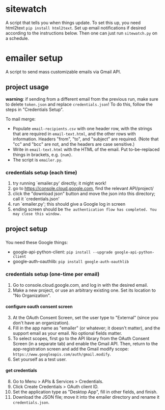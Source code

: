 # sitewatch

A script that tells you when things update. To set this up, you need html2text `pip install html2text`.
Set up email notifications if desired according to the instructions below.
Then one can just run `sitewatch.py` on a schedule.

# emailer setup

A script to send mass customizable emails via Gmail API.

## project usage

**warning**: if sending from a different email from the previous run, make sure to delete `token.json` and replace `credentials.json`! To do this, follow the steps in "Credentials Setup".

To mail merge:
- Populate `email-recipients.csv` with one header row, with the strings that are required in `email-text.html`, and the other rows with information. Headers "from", "to", and "subject" are required. (Note that "cc" and "bcc" are not, and the headers are case sensitive.)
- Write in `email-text.html` with the HTML of the email. Put to-be-replaced things in brackets, e.g. `{num}`.
- The script is `emailer.py`.

### credentials setup (each time)
1. try running `emailer.py' directly; it might work!
2. go to https://console.cloud.google.com, find the relevant API/project/
3. click the "download json" button and move the json into this directory; call it `credentials.json'
4. run `emailer.py'; this should give a Google log in screen
5. ending screen should be `The authentication flow has completed. You may close this window.`

## project setup

### 
You need these Google things:
- google-api-python-client: `pip install --upgrade google-api-python-client`
- google-auth-oauthlib: `pip install google-auth-oauthlib`

### credentials setup (one-time per email)
1. Go to console.cloud.google.com, and log in with the desired email.
2. Make a new project, or use an arbitrary existing one. Set its location to "No Organization".

#### configure oauth consent screen
3. At the OAuth Consent Screen, set the user type to "External" (since you don't have an organization).
4. Fill in the app name as "emailer" (or whatever; it doesn't matter), and the support email as your email. No optional fields matter.
5. To select scopes, first go to the API library from the OAuth Consent Screen (in a separate tab) and enable the Gmail API. Then, return to the app-registration screen and add the Gmail modify scope: `https://www.googleapis.com/auth/gmail.modify`.
6. Set yourself as a test user.

#### get credentials
8. Go to Menu > APIs & Services > Credentials.
9. Click Create Credentials > OAuth client ID.
10. Set the application type as "Desktop App", fill in other fields, and finish.
11. Download the JSON file; move it into the emailer directory and rename it `credentials.json`.